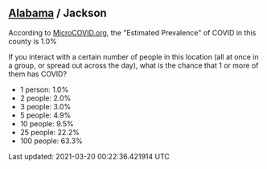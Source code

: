 
## [Alabama](/united-states/alabama) / Jackson

According to [MicroCOVID.org](http://microcovid.org),
the "Estimated Prevalence" of COVID in this county is 1.0%

If you interact with a certain number of people in this location
(all at once in a group, or spread out across the day), what is the chance that
1 or more of them has COVID?

- 1 person: 1.0%
- 2 people: 2.0%
- 3 people: 3.0%
- 5 people: 4.9%
- 10 people: 9.5%
- 25 people: 22.2%
- 100 people: 63.3%

Last updated: 2021-03-20 00:22:36.421914 UTC
